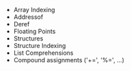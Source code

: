 - Array Indexing
- Addressof
- Deref
- Floating Points
- Structures
- Structure Indexing
- List Comprehensions
- Compound assignments ('+=', '%=', ...)